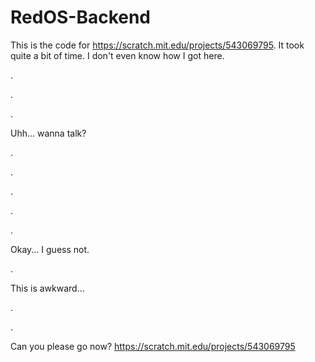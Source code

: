 # RedOS-Backend
This is the code for https://scratch.mit.edu/projects/543069795. It took quite a bit of time. I don't even know how I got here.

.

.

.

Uhh... wanna talk?

.

.

.

.

.

Okay... I guess not.

.

This is awkward...

.

.

Can you please go now? https://scratch.mit.edu/projects/543069795
